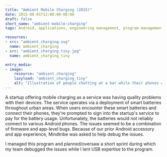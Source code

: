 ```yaml
---
title: "Ambient Mobile Charging (2015)"
date: 2015-08-01T12:00:00-08:00
draft: false
short_name: "ambient-mobile-charging"
tags: Android, applications, engineering management, program management, USB

resources:
- src: "ambient_charging.svg"
  name: ambient_charging
- src: "ambient_charging_tiny.jpg"
  name: ambient_charging_tiny

entry_media:
- image:
    resource: "ambient_charging"
    lazyload: "ambient_charging_tiny"
    alt: "Illustration of people chatting at a bar while their phones charge on bar stools nearby"
---
```

A startup offering mobile charging as a service was having quality problems with their devices. The
service operates via a deployment of smart batteries throughout urban areas. When users encounter
these smart batteries and connect their phones, they're prompted to sign into the startup's service
to pay for the battery usage. Unfortunately, the batteries would not reliably connect to various
Android phones. The issues seemed to be a combination of firmware and app-level bugs. Because of our
prior Android accessory and app experience, Mindtribe was asked to help debug the issues.

I managed this program and planned/oversaw a short sprint during which my team debugged the issues
while I lent USB expertise to the program.
